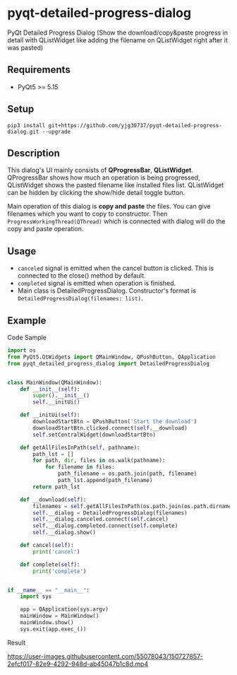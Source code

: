 # pyqt-detailed-progress-dialog
PyQt Detailed Progress Dialog (Show the download/copy&paste progress in detail with QListWidget like adding the filename on QListWidget right after it was pasted)

## Requirements
* PyQt5 >= 5.15

## Setup
```pip3 install git+https://github.com/yjg30737/pyqt-detailed-progress-dialog.git --upgrade```

## Description
This dialog's UI mainly consists of <b>QProgressBar</b>, <b>QListWidget</b>. QProgressBar shows how much an operation is being progressed, QListWidget shows the pasted filename like installed files list. QListWidget can be hidden by clicking the show/hide detail toggle button. 

Main operation of this dialog is <b>copy and paste</b> the files. You can give filenames which you want to copy to constructor. Then ```ProgressWorkingThread(QThread)``` which is connected with dialog will do the copy and paste operation.

## Usage
* ```canceled``` signal is emitted when the cancel button is clicked. This is connected to the close() method by default.
* ```completed``` signal is emitted when operation is finished.
* Main class is DetailedProgressDialog. Constructor's format is ```DetailedProgressDialog(filenames: list)```.

## Example
Code Sample
```python
import os
from PyQt5.QtWidgets import QMainWindow, QPushButton, QApplication
from pyqt_detailed_progress_dialog import DetailedProgressDialog


class MainWindow(QMainWindow):
    def __init__(self):
        super().__init__()
        self.__initUi()

    def __initUi(self):
        downloadStartBtn = QPushButton('Start the download')
        downloadStartBtn.clicked.connect(self.__download)
        self.setCentralWidget(downloadStartBtn)

    def getAllFilesInPath(self, pathname):
        path_lst = []
        for path, dir, files in os.walk(pathname):
            for filename in files:
                path_filename = os.path.join(path, filename)
                path_lst.append(path_filename)
        return path_lst

    def __download(self):
        filenames = self.getAllFilesInPath(os.path.join(os.path.dirname(__file__), 'src')) # Get all the filenames list in certain directory
        self.__dialog = DetailedProgressDialog(filenames)
        self.__dialog.canceled.connect(self.cancel)
        self.__dialog.completed.connect(self.complete)
        self.__dialog.show()

    def cancel(self):
        print('cancel')

    def complete(self):
        print('complete')


if __name__ == "__main__":
    import sys

    app = QApplication(sys.argv)
    mainWindow = MainWindow()
    mainWindow.show()
    sys.exit(app.exec_())
```

Result

https://user-images.githubusercontent.com/55078043/150727857-2efcf017-82e9-4292-948d-ab45047b1c8d.mp4





